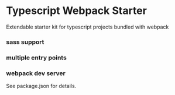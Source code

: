 # Typescript Webpack Starter

Extendable starter kit for typescript projects bundled with webpack

### sass support
### multiple entry points
### webpack dev server

See package.json for details.

